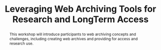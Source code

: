 ---
abstract: "This workshop will introduce participants to web archiving concepts and
  challenges, including creating web archives and providing for access and research
  use. \n"
creators:
- Donovan, Lori
date: null
document_url: https://services.phaidra.univie.ac.at/api/object/o:378689/download
grand_parent: iPRES
institutions: []
keywords:
- web archiving
- research services
- access
landing_page_url: https://phaidra.univie.ac.at/o:378689
language: eng
layout: publication
license: CC BY-NC-SA 3.0 AT
notes_url: null
parent: iPRES 2014
publication_type: workshops and tutorials
size: 123089
slides_url: null
source_name: iPRES
stream_url: null
title: Leveraging Web Archiving Tools for Research and LongTerm Access
year: 2014
---